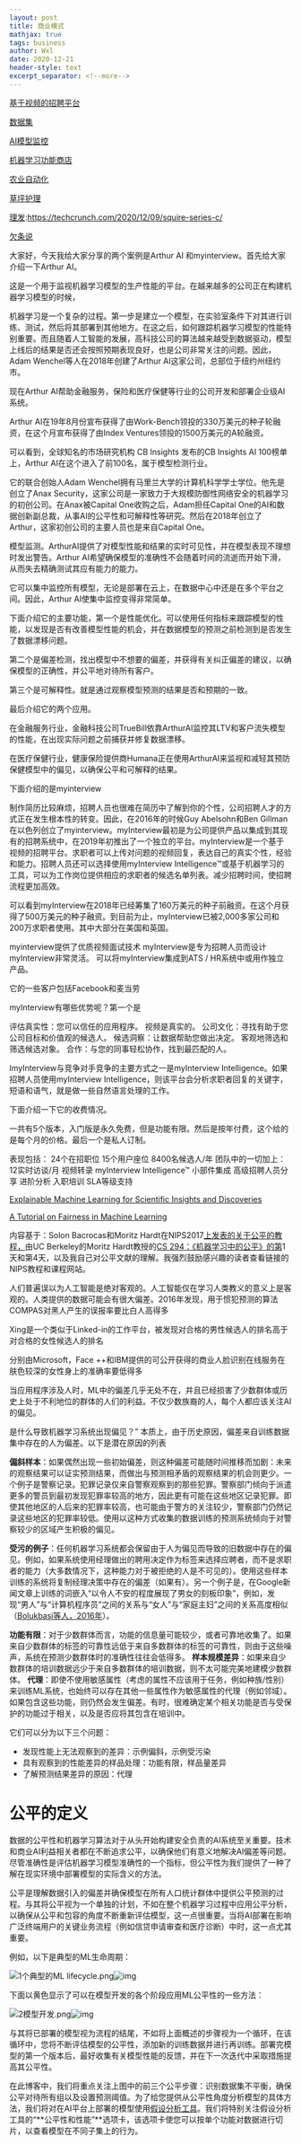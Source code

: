 ```yaml
---
layout: post
title: 商业模式
mathjax: true
tags: business
author: Wxl
date: 2020-12-21
header-style: text
excerpt_separator: <!--more-->
---
```


<!--more-->

[基于视频的招聘平台](https://techcrunch.com/2020/12/09/myinterview-raises-5-million-for-its-video-based-job-recruitment-platform/)

[数据集](https://techcrunch.com/2020/12/18/v7-labs/)

[AI模型监控](https://techcrunch.com/2020/12/09/arthur-ai-snags-15m-series-a-to-grow-machine-learning-monitoring-tool/)

[机器学习功能商店](https://techcrunch.com/2020/12/07/tecton-ai-nabs-35m-series-b-as-it-releases-machine-learning-feature-store/)

[农业自动化](https://techcrunch.com/2020/12/14/tencent-invests-in-dji-backed-agritech-startup-fj-dynamics/)

[草坪护理](https://techcrunch.com/2020/12/08/lawn-startup-sunday-raises-millions-to-help-you-with-your-backyard/)

[理发](https://www.ibisworld.com/industry-statistics/market-size/barber-shops-united-states/):https://techcrunch.com/2020/12/09/squire-series-c/

[欠条说](http://www.51qiantiao.com/#)

大家好，今天我给大家分享的两个案例是Arthur AI 和myinterview。首先给大家介绍一下Arthur AI。

这是一个用于监视机器学习模型的生产性能的平台。在越来越多的公司正在构建机器学习模型的时候，

机器学习是一个复杂的过程。第一步是建立一个模型，在实验室条件下对其进行训练、测试，然后将其部署到其他地方。在这之后，如何跟踪机器学习模型的性能特别重要。而且随着人工智能的发展，高科技公司的算法越来越受到数据驱动，模型上线后的结果是否还会按照预期表现良好，也是公司非常关注的问题。因此，Adam Wenchel等人在2018年创建了Arthur AI这家公司，总部位于纽约州纽约市。

现在Arthur AI帮助金融服务，保险和医疗保健等行业的公司开发和部署企业级AI系统。

Arthur AI在19年8月份宣布获得了由Work-Bench领投的330万美元的种子轮融资，在这个月宣布获得了由Index Ventures领投的1500万美元的A轮融资。

可以看到，全球知名的市场研究机构 CB Insights 发布的CB Insights AI 100榜单上，Arthur AI在这个进入了前100名，属于模型检测行业。

它的联合创始人Adam Wenchel拥有马里兰大学的计算机科学学士学位。他先是创立了Anax Security，这家公司是一家致力于大规模防御性网络安全的机器学习的初创公司。在Anax被Capital One收购之后，Adam担任Capital One的AI和数据创新副总裁，从事AI的公平性和可解释性等研究。然后在2018年创立了Arthur，这家初创公司的主要人员也是来自Capital One。

模型监测。ArthurAI提供了对模型性能和结果的实时可见性，并在模型表现不理想时发出警告。Arthur AI希望确保模型的准确性不会随着时间的流逝而开始下滑，从而失去精确测试其应有能力的能力。

它可以集中监控所有模型，无论是部署在云上，在数据中心中还是在多个平台之间。因此，Arthur AI使集中监控变得非常简单。

下面介绍它的主要功能，第一个是性能优化。可以使用任何指标来跟踪模型的性能，以发现是否有改善模型性能的机会，并在数据模型的预测之前检测到是否发生了数据漂移问题。

第二个是偏差检测，找出模型中不想要的偏差，并获得有关纠正偏差的建议，以确保模型的正确性，并公平地对待所有客户。

第三个是可解释性。就是通过观察模型预测的结果是否和预期的一致。

最后介绍它的两个应用。

在金融服务行业，金融科技公司TrueBill依靠ArthurAI监控其LTV和客户流失模型的性能，在出现实际问题之前捕获并修复数据漂移。

在医疗保健行业，健康保险提供商Humana正在使用ArthurAI来监视和减轻其预防保健模型中的偏见，以确保公平和可解释的结果。

下面介绍的是myinterview

制作简历比较麻烦，招聘人员也很难在简历中了解到你的个性，公司招聘人才的方式正在发生根本性的转变。因此，在2016年的时候Guy Abelsohn和Ben Gillman在以色列创立了myinterview。myInterview最初是为公司提供产品以集成到其现有的招聘系统中，在2019年初推出了一个独立的平台。myInterview是一个基于视频的招聘平台。求职者可以上传对问题的视频回复，表达自己的真实个性，经验和能力。招聘人员还可以选择使用myInterview Intelligence™或基于机器学习的工具，可以为工作岗位提供相应的求职者的候选名单列表。减少招聘时间，使招聘流程更加高效。

可以看到myInterview在2018年已经筹集了160万美元的种子前融资。在这个月获得了500万美元的种子融资。到目前为止，myInterview已被2,000多家公司和200万求职者使用。其中大部分在美国和英国。

myinterview提供了优质视频面试技术
myInterview是专为招聘人员而设计
myInterview非常灵活。 可以将myInterview集成到ATS / HR系统中或用作独立产品。

它的一些客户包括Facebook和麦当劳

myInterview有哪些优势呢？第一个是

评估真实性：您可以信任的应用程序。 视频是真实的。
公司文化：寻找有助于您公司目标和价值观的候选人。
候选洞察：让数据帮助您做出决定。 客观地筛选和筛选候选对象。
合作：与您的同事轻松协作，找到最匹配的人。

lmyInterview与竞争对手竞争的主要方式之一是myInterview Intelligence。如果招聘人员使用myInterview Intelligence，则该平台会分析求职者回复的关键字，短语和语气，就是做一些自然语言处理的工作。

下面介绍一下它的收费情况。

一共有5个版本，入门版是永久免费，但是功能有限。然后是按年付费，这个给的是每个月的价格。最后一个是私人订制。

表现包括： 24个在招职位 15个用户座位 8400名候选人/年 团队中的一切加上： 12实时访谈/月 视频转录 myInterview Intelligence™ 小部件集成 高级招聘人员分享 进阶分析 入职培训 SLA等级支持

[Explainable Machine Learning for Scientific Insights and Discoveries](https://arxiv.org/pdf/1905.08883.pdf)

[A Tutorial on Fairness in Machine Learning](https://towardsdatascience.com/a-tutorial-on-fairness-in-machine-learning-3ff8ba1040cb)

内容基于：Solon Bacrocas和Moritz Hardt在NIPS2017[上发表的关于公平的教程，](https://nips.cc/Conferences/2017/Schedule?showEvent=8734)由UC Berkeley的Moritz Hardt教授的[CS 294：《机器学习中的公平》的第](https://fairmlclass.github.io/)1天和第4天，以及我自己对公平文献的理解。我强烈鼓励感兴趣的读者查看链接的NIPS教程和课程网站。

人们普遍误以为人工智能是绝对客观的。人工智能仅在学习人类教义的意义上是客观的。人类提供的数据可能会有很大偏差。2016年发现，用于惯犯预测的算法COMPAS对黑人产生的误报率要比白人高得多

Xing是一个类似于Linked-in的工作平台，被发现对合格的男性候选人的排名高于对合格的女性候选人的排名

分别由Microsoft，Face ++和IBM提供的可公开获得的商业人脸识别在线服务在肤色较深的女性身上的准确率要低得多

当应用程序涉及人时，ML中的偏差几乎无处不在，并且已经损害了少数群体或历史上处于不利地位的群体的人们的利益。不仅少数族裔的人，每个人都应该关注AI的偏见。

是什么导致机器学习系统出现偏见？” 本质上，由于历史原因，偏差来自训练数据集中存在的人为偏差。以下是潜在原因的列表

**偏斜样本**：如果偶然出现一些初始偏差，则这种偏差可能随时间推移而加剧：未来的观察结果可以证实预测结果，而做出与预测相矛盾的观察结果的机会则更少。一个例子是警察记录。犯罪记录仅来自警察观察到的那些犯罪。警察部门倾向于派遣更多的警员到最初发现犯罪率较高的地方，因此更有可能在这些地区记录犯罪。即使其他地区的人后来的犯罪率较高，也可能由于警方的关注较少，警察部门仍然记录这些地区的犯罪率较低。使用以这种方式收集的数据训练的预测系统倾向于对警察较少的区域产生积极的偏见。

**受污的例子**：任何机器学习系统都会保留由于人为偏见而导致的旧数据中存在的偏见。例如，如果系统使用经理做出的聘用决定作为标签来选择应聘者，而不是求职者的能力（大多数情况下，这种能力对于被拒绝的人是不可见的）。使用这些样本训练的系统将复制经理决策中存在的偏差（如果有）。另一个例子是，在Google新闻文章上训练的词嵌入“以令人不安的程度展现了男女的刻板印象”，例如，发现“男人”与“计算机程序员”之间的关系与“女人”与“家庭主妇”之间的关系高度相似（[Bolukbasi等人，2016年](https://arxiv.org/pdf/1607.06520.pdf)）。

**功能有限**：对于少数群体而言，功能的信息量可能较少，或者可靠地收集了。如果来自少数群体的标签的可靠性远低于来自多数群体的标签的可靠性，则由于这些噪声，系统在预测少数群体时的准确性往往会低得多。
**样本规模差异**：如果来自少数群体的培训数据远少于来自多数群体的培训数据，则不太可能完美地建模少数群体。
**代理**：即使不使用敏感属性（考虑的属性不应该用于任务，例如种族/性别）来训练ML系统，也始终可以存在其他一些属性作为敏感属性的代理（例如邻域）。如果包含这些功能，则仍然会发生偏差。有时，很难确定某个相关功能是否与受保护的功能过于相关，以及是否应将其包含在培训中。

它们可以分为以下三个问题：

- 发现性能上无法观察到的差异：示例偏斜，示例受污染
- 具有观察到的性能差异的样品处理：功能有限，样品量差异
- 了解预测结果差异的原因：代理

# 公平的定义

数据的公平性和机器学习算法对于从头开始构建安全负责的AI系统至关重要。技术和商业AI利益相关者都在不断追求公平，以确保他们有意义地解决AI偏差等问题。尽管准确性是评估机器学习模型准确性的一个指标，但公平性为我们提供了一种了解在现实环境中部署模型的实际含义的方法。 

公平是理解数据引入的偏差并确保模型在所有人口统计群体中提供公平预测的过程。与其将公平视为一个单独的计划，不如在整个机器学习过程中应用公平分析，以确保从公平和包容的角度不断重新评估模型，这一点很重要。当将AI部署在影响广泛终端用户的关键业务流程（例如信贷申请审查和医疗诊断）中时，这一点尤其重要。 

例如，以下是典型的ML生命周期：

![1个典型的ML lifecycle.png](https://storage.googleapis.com/gweb-cloudblog-publish/images/1_typical_ML_lifecycle.max-900x900.png)![img](https://cloud.google.com/blog/)

下面以黄色显示了可以在模型开发的各个阶段应用ML公平性的一些方法：

![2模型开发.png](https://storage.googleapis.com/gweb-cloudblog-publish/images/2_model_development.max-1900x1900.png)![img](https://cloud.google.com/blog/)

与其将已部署的模型视为流程的结尾，不如将上面概述的步骤视为一个循环，在该循环中，您将不断评估模型的公平性，添加新的训练数据并进行再训练。部署完模型的第一个版本后，最好收集有关模型性能的反馈，并在下一次迭代中采取措施提高其公平性。

在此博客中，我们将重点关注上图中的前三个公平步骤：识别数据集不平衡，确保公平对待所有组以及设置预测阈值。为了给您提供从公平性角度分析模型的具体方法，我们将对在AI平台上部署的模型使用[假设分析工具](https://pair-code.github.io/what-if-tool/index.html#demos)。我们将特别关注假设分析工具的“**公平性和性能”**选项卡，该选项卡使您可以按单个功能对数据进行切片，以查看模型在不同子集上的行为。